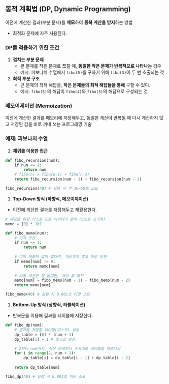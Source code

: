 ## 동적 계획법 (DP, Dynamic Programming)

이전에 계산한 결과(부분 문제)를 **메모**하여 **중복 계산을 방지**하는 방법

- 최적화 문제에 자주 사용된다.

### **DP를 적용하기 위한 조건**

1. **겹치는 부분 문제**
    - 큰 문제를 작은 문제로 쪼갤 때, **동일한 작은 문제가 반복적으로 나타나는** 경우
    - 예시: 피보나치 수열에서 `fibo(5)`를 구하기 위해 `fibo(3)`이 두 번 호출되는 것
2. **최적 부분 구조**
    - 큰 문제의 최적 해답을, **작은 문제들의 최적 해답들을 통해** 구할 수 있다.
    - 예시: `fibo(5)`의 해답이 `fibo(4)`와 `fibo(3)`의 해답으로 구성되는 것

### 메모이제이션 (Memoization)

이전에 계산한 결과를 메모리에 저장해두고, 동일한 계산이 반복될 때 다시 계산하지 않고 저장된 값을 바로 꺼내 쓰는 프로그래밍 기술

### 예제: 피보나치 수열

1. **재귀를 이용한 접근**

```python
def fibo_recursion(num):
    if num <= 1:
        return num
    # fibo(n) = fibo(n-1) + fibo(n-2)
    return fibo_recursion(num - 1) + fibo_recursion(num - 2)

fibo_recursion(40) # 실행 시 약 30~60초 소요
```

1. **Top-Down 방식 (하향식, 메모이제이션)**
- 이전에 계산한 결과를 저장해두고 재활용한다.

```python
# 메모를 위한 리스트 또는 딕셔너리 준비 (0으로 초기화)
memo = [0] * 101

def fibo_memo(num):
    # 기저 조건
    if num <= 1:
        return num
    
    # 이미 메모한 값이 있다면, 계산하지 않고 바로 반환
    if memo[num] != 0:
        return memo[num]
    
    # 아직 계산한 적 없다면, 계산 후 메모
    memo[num] = fibo_memo(num - 1) + fibo_memo(num - 2)
    return memo[num]

fibo_memo(40) # 실행 시 0.001초 미만 소요
```

1. **Bottom-Up 방식 (상향식, 타뷸레이션)**
- 반복문을 이용해 결과를 테이블에 저장한다.

```python
def fibo_dp(num):
    # 결과를 저장할 테이블(리스트) 생성
    dp_table = [0] * (num + 1)
    dp_table[1] = 1 # 초기값 설정

    # 2부터 num까지, 작은 문제부터 순서대로 테이블을 채워나감
    for i in range(2, num + 1):
        dp_table[i] = dp_table[i - 1] + dp_table[i - 2]
    
    return dp_table[num]

fibo_dp(40) # 실행 시 0.001초 미만 소요
```